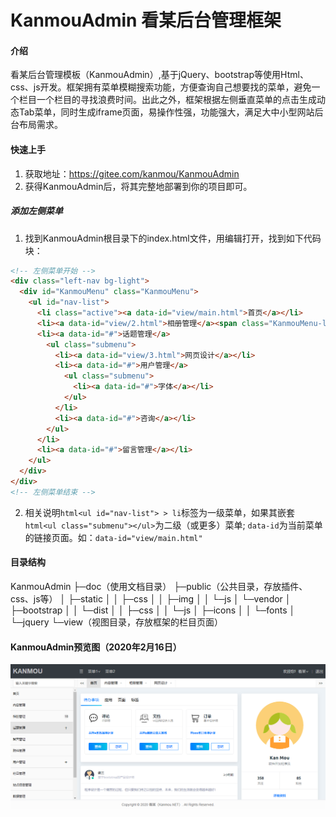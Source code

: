 # KanmouAdmin 看某后台管理框架

#### 介绍
看某后台管理模板（KanmouAdmin）,基于jQuery、bootstrap等使用Html、css、js开发。框架拥有菜单模糊搜索功能，方便查询自己想要找的菜单，避免一个栏目一个栏目的寻找浪费时间。出此之外，框架根据左侧垂直菜单的点击生成动态Tab菜单，同时生成iframe页面，易操作性强，功能强大，满足大中小型网站后台布局需求。

#### 快速上手

1.  获取地址：https://gitee.com/kanmou/KanmouAdmin
2.  获得KanmouAdmin后，将其完整地部署到你的项目即可。

##### 添加左侧菜单

1.  找到KanmouAdmin根目录下的index.html文件，用编辑打开，找到如下代码块：

```html
<!-- 左侧菜单开始 -->
<div class="left-nav bg-light">
  <div id="KanmouMenu" class="KanmouMenu">    
    <ul id="nav-list">     
      <li class="active"><a data-id="view/main.html">首页</a></li>
      <li><a data-id="view/2.html">相册管理</a><span class="KanmouMenu-label">18</span></li>
      <li><a data-id="#">话题管理</a>
        <ul class="submenu">
          <li><a data-id="view/3.html">网页设计</a></li>
          <li><a data-id="#">用户管理</a>
            <ul class="submenu">
              <li><a data-id="#">字体</a></li>
            </ul>
          </li>
          <li><a data-id="#">咨询</a></li>
        </ul>
      </li>
      <li><a data-id="#">留言管理</a></li>
    </ul>
  </div>
</div>
<!-- 左侧菜单结束 -->
```
2. 相关说明```html<ul id="nav-list"> > li```标签为一级菜单，如果其嵌套```html<ul class="submenu"></ul>```为二级（或更多）菜单; ```data-id```为当前菜单的链接页面。如：```data-id="view/main.html"```

#### 目录结构

KanmouAdmin
├─doc（使用文档目录）
├─public（公共目录，存放插件、css、js等）
│  ├─static
│  │  ├─css
│  │  ├─img
│  │  └─js
│  └─vendor
│      ├─bootstrap
│      │  └─dist
│      │      ├─css
│      │      └─js
│      ├─icons
│      │  └─fonts
│      └─jquery
└─view（视图目录，存放框架的栏目页面）

#### KanmouAdmin预览图（2020年2月16日）
<img src="doc/KanmouAdmin200216.png"/>
